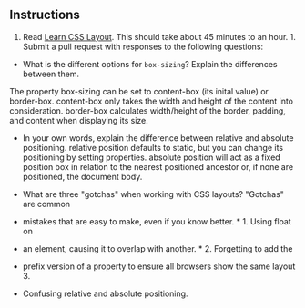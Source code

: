 Instructions
------------

1. Read [Learn CSS Layout](http://learnlayout.com). This should take about 45
minutes to an hour. 1. Submit a pull request with responses to the following
questions:

* What is the different options for `box-sizing`? Explain the
differences between them.

The property box-sizing can be set to content-box (its inital value) or
border-box.  content-box only takes the width and height of the content into
consideration. border-box calculates width/height of the border, padding, and
content when displaying its size.

* In your own words, explain the difference between
relative and absolute positioning.
relative position defaults to static, but you can change its positioning by setting properties.
absolute position will act as a fixed position box in relation to the nearest positioned ancestor or, if none are positioned, the document body.

* What are three "gotchas" when working with CSS layouts? "Gotchas" are common
* mistakes that are easy to make, even if you know better.   * 1. Using float on
* an element, causing it to overlap with another.   * 2. Forgetting to add the
* prefix version of a property to ensure all browsers show the same layout  3.
* Confusing relative and absolute positioning. 
